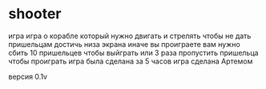 # shooter

игра 
игра о корабле который нужно двигать и стрелять чтобы не дать пришельцам достичь низа экрана иначе вы проиграете
вам нужно сбить 10 пришельцев чтобы выйграть
или 3 раза пропустить пришельца чтобы проиграть
игра была сделана за 5 часов
игра сделана Артемом 

версия 0.1v 
